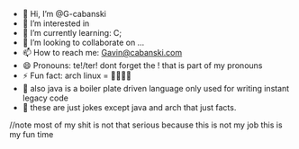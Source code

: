 - 👋 Hi, I’m @G-cabanski
- 👀 I’m interested in 
- 🌱 I’m currently learning: C;
- 💞️ I’m looking to collaborate on …
- 📫 How to reach me: Gavin@cabanski.com
- 😄 Pronouns: te!/ter! dont forget the ! that is part of my pronouns
- ⚡ Fun fact: arch linux = 🏳️‍🌈🏳️‍⚧
- 🤢 also java is a boiler plate driven language only used for writing instant legacy code
- 👹 these are just jokes except java and arch that just facts.




//note most of my shit is not that serious because this is not my job
this is my fun time
<!---
G-cabanski/G-cabanski is a ✨ special ✨ repository because its `README.md` (this file) appears on your GitHub profile.
You can click the Preview link to take a look at your changes.
--->

